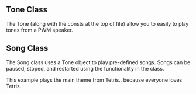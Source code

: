 ## Tone Class
The Tone (along with the consts at the top of file) allow you to easily to play tones from a PWM speaker.

## Song Class
The Song class uses a Tone object to play pre-defined songs. Songs can be paused, stoped, and restarted using the functionality in the class.

This example plays the main theme from Tetris.. because everyone loves Tetris.

